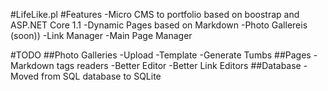 #LifeLike.pl
#Features
-Micro CMS  to portfolio based on boostrap and ASP.NET Core 1.1 
-Dynamic Pages based on Markdown
-Photo Gallereis (soon))
-Link Manager
-Main Page Manager

#TODO
##Photo Galleries 
-Upload
-Template
-Generate Tumbs
##Pages
-Markdown tags readers
-Better Editor
-Better Link Editors
##Database
-Moved from SQL database to SQLite